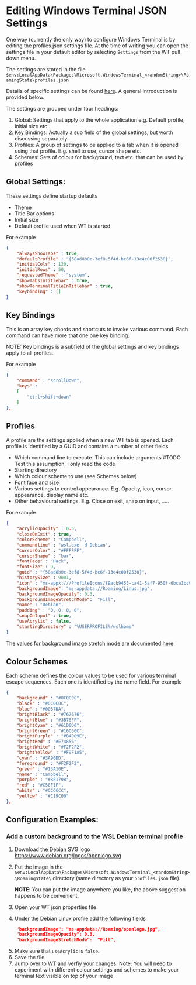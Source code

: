 # Editing Windows Terminal JSON Settings

One way (currently the only way) to configure Windows Terminal is by editing the profiles.json settings file. At
the time of writing you can open the settings file in your default editor by selecting
`Settings` from the WT pull down menu.

The settings are stored in the file `$env:LocalAppData\Packages\Microsoft.WindowsTerminal_<randomString>\RoamingState\profiles.json` 

Details of specific settings can be found [here](../cascadia/SettingsSchema.md). A general introduction is provided below.

The settings are grouped under four headings:

1. Global: Settings that apply to the whole application e.g. Default profile, initial size etc.
2. Key Bindings: Actually a sub field of the global settings, but worth discussing separately
3. Profiles: A group of settings to be applied to a tab when it is opened using that profile. E.g. shell to use, cursor shape etc.
4. Schemes: Sets of colour for background, text etc. that can be used by profiles

## Global Settings:

These settings define startup defaults

* Theme
* Title Bar options
* Initial size
* Default profile used when WT is started

For example

```json
{
    "alwaysShowTabs" : true,
    "defaultProfile" : "{58ad8b0c-3ef8-5f4d-bc6f-13e4c00f2530}",
    "initialCols" : 120,
    "initialRows" : 50,
    "requestedTheme" : "system",
    "showTabsInTitlebar" : true,
    "showTerminalTitleInTitlebar" : true,
    "keybinding" : []
}
```

## Key Bindings

This is an array key chords and shortcuts to invoke various command.
Each command can have more that one one key binding.

NOTE: Key bindings is a subfield of the global settings and
key bindings apply to all profiles.

For example

```json
{
    "command" : "scrollDown",
    "keys" : 
    [
        "ctrl+shift+down"
    ]
},
```

## Profiles

A profile are the settings applied when a new WT tab is opened. Each profile is identified by a GUID and contains
a number of other fields

* Which command line to execute. This can include arguments #TODO Test this assumption, I only read the code
* Starting directory
* Which colour scheme to use (see Schemes below)
* Font face and size
* Various settings to control appearance. E.g. Opacity, icon, cursor appearance, display name etc.
* Other behavioural settings. E.g. Close on exit, snap on input, .....

For example 

```json
{
    "acrylicOpacity" : 0.5,
    "closeOnExit" : true,
    "colorScheme" : "Campbell",
    "commandline" : "wsl.exe -d Debian",
    "cursorColor" : "#FFFFFF",
    "cursorShape" : "bar",
    "fontFace" : "Hack",
    "fontSize" : 9,
    "guid" : "{58ad8b0c-3ef8-5f4d-bc6f-13e4c00f2530}",
    "historySize" : 9001,
    "icon" : "ms-appx:///ProfileIcons/{9acb9455-ca41-5af7-950f-6bca1bc9722f}.png",
    "backgroundImage": "ms-appdata://Roaming/Linus.jpg",
    "backgroundImageOpacity": 0.3,
    "backgroundImageStretchMode":  "Fill",
    "name" : "Debian",
    "padding" : "0, 0, 0, 0",
    "snapOnInput" : true,
    "useAcrylic" : false,
    "startingDirectory" : "%USERPROFILE%/wslhome"
}
```

The values for background image stretch mode are documented [here](https://docs.microsoft.com/en-us/uwp/api/windows.ui.xaml.media.stretch)

##  Colour Schemes

Each scheme defines the colour values to be used for various terminal escape sequences.
Each one is identified by the name field. For example

```json
{
    "background" : "#0C0C0C",
    "black" : "#0C0C0C",
    "blue" : "#0037DA",
    "brightBlack" : "#767676",
    "brightBlue" : "#3B78FF",
    "brightCyan" : "#61D6D6",
    "brightGreen" : "#16C60C",
    "brightPurple" : "#B4009E",
    "brightRed" : "#E74856",
    "brightWhite" : "#F2F2F2",
    "brightYellow" : "#F9F1A5",
    "cyan" : "#3A96DD",
    "foreground" : "#F2F2F2",
    "green" : "#13A10E",
    "name" : "Campbell",
    "purple" : "#881798",
    "red" : "#C50F1F",
    "white" : "#CCCCCC",
    "yellow" : "#C19C00"
},
```
## Configuration Examples:

### Add a custom background to the WSL Debian terminal profile

1. Download the Debian SVG logo https://www.debian.org/logos/openlogo.svg
2. Put the image in the
 `$env:LocalAppData\Packages\Microsoft.WindowsTerminal_<randomString>\RoamingState\`
 directory (same directory as your `profiles.json` file).

    __NOTE__:  You can put the image anywhere you like, the above suggestion happens to be convenient.
3. Open your WT json properties file
4. Under the Debian Linux profile add the following fields
```json
    "backgroundImage": "ms-appdata://Roaming/openlogo.jpg",
    "backgroundImageOpacity": 0.3,
    "backgroundImageStretchMode":  "Fill",
```
5. Make sure that `useAcrylic` is `false`.
6. Save the file
7. Jump over to WT and verfiy your changes.
Note: You will need to experiment with different colour settings
and schemes to make your terminal text visible on top of your image
